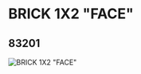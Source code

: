 # BRICK 1X2 "FACE"
## 83201
![BRICK 1X2 "FACE"](https://lc-www-live-s.legocdn.com/media/bricks/5/2/4520848.jpg)